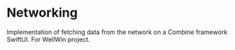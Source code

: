 # Networking

Implementation of fetching data from the network on a Combine framework SwiftUI.
For WellWin project.
